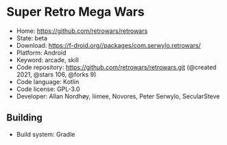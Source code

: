 # Super Retro Mega Wars

- Home: https://github.com/retrowars/retrowars
- State: beta
- Download: https://f-droid.org//packages/com.serwylo.retrowars/
- Platform: Android
- Keyword: arcade, skill
- Code repository: https://github.com/retrowars/retrowars.git (@created 2021, @stars 106, @forks 9)
- Code language: Kotlin
- Code license: GPL-3.0
- Developer: Allan Nordhøy, liimee, Novores, Peter Serwylo, SecularSteve

## Building

- Build system: Gradle
